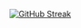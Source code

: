 
[![GitHub Streak](http://github-readme-streak-stats.herokuapp.com?user=SalahEddineELMENYIY&border_radius=5&locale=fr&date_format=M%20j%5B%2C%20Y%5D&mode=weekly&card_width=500&hide_total_contributions=true&hide_current_streak=true&hide_longest_streak=true)](https://git.io/streak-stats)
